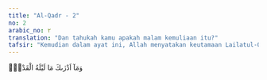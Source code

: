```yaml
---
title: "Al-Qadr - 2"
no: 2
arabic_no: ٢
translation: "Dan tahukah kamu apakah malam kemuliaan itu?"
tafsir: "Kemudian dalam ayat ini, Allah menyatakan keutamaan Lailatul-Qadr yang tidak dapat diketahui oleh para ulama dan ilmuwan, bagaimanapun tingginya ilmu pengetahuan mereka. Pengertian dan pengetahuan Nabi-Nya pun tidak sanggup menentukan kebesaran dan keutamaan malam itu. Hanya Allah yang mengetahui segala hal yang gaib, yang menciptakan alam semesta, yang mewujudkannya dari tidak ada menjadi ada."
---
```

وَمَآ اَدْرٰىكَ مَا لَيْلَةُ الْقَدْرِۗ